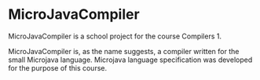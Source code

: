 
# MicroJavaCompiler


MicroJavaCompiler is a school project for the course Compilers 1.


MicroJavaCompiler is, as the name suggests, a compiler written for the small Microjava language. Microjava language specification was developed for the purpose of this course.
